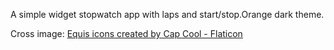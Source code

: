 A simple widget stopwatch app with laps and start/stop.Orange dark theme.

Cross image:
<a href="https://www.flaticon.com/free-icons/equis" title="equis icons">Equis icons created by Cap Cool - Flaticon</a>